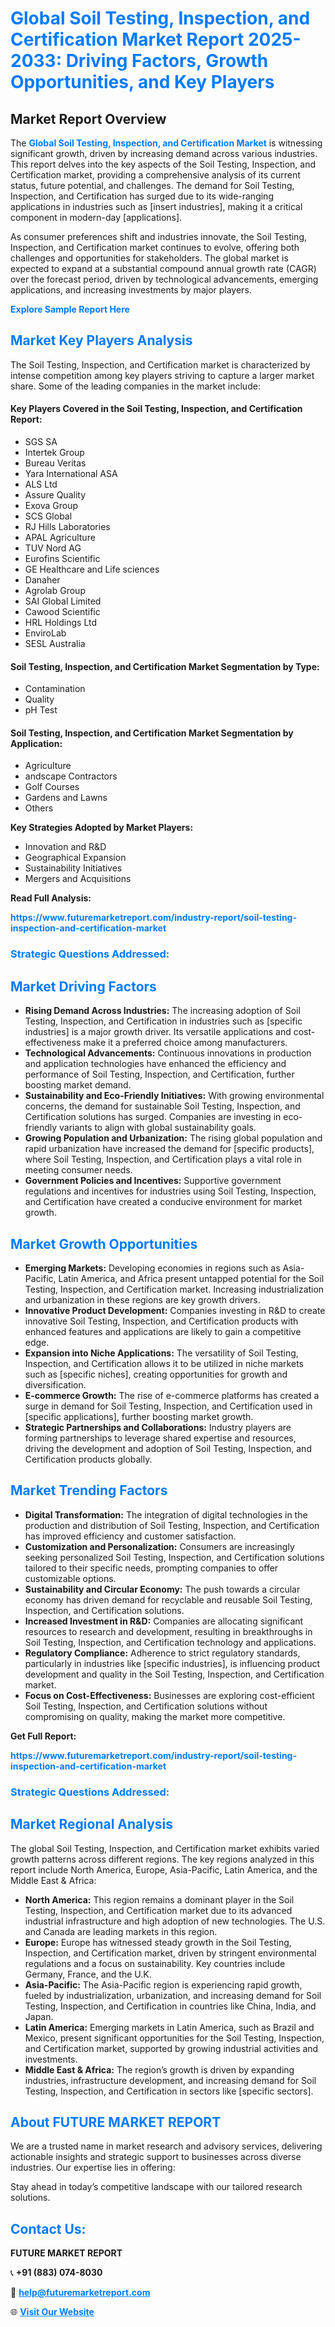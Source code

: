 <h1 style="color: #007BFF;">Global Soil Testing, Inspection, and Certification Market Report 2025-2033: Driving Factors, Growth Opportunities, and Key Players</h1>

<section id="overview">
<h2>Market Report Overview</h2>
<p>The <a href="https://www.futuremarketreport.com/industry-report/soil-testing-inspection-and-certification-market" style="color: #007BFF; text-decoration: none;"><strong>Global Soil Testing, Inspection, and Certification Market</strong></a> is witnessing significant growth, driven by increasing demand across various industries. This report delves into the key aspects of the Soil Testing, Inspection, and Certification market, providing a comprehensive analysis of its current status, future potential, and challenges. The demand for Soil Testing, Inspection, and Certification has surged due to its wide-ranging applications in industries such as [insert industries], making it a critical component in modern-day [applications].</p>
<p>As consumer preferences shift and industries innovate, the Soil Testing, Inspection, and Certification market continues to evolve, offering both challenges and opportunities for stakeholders. The global market is expected to expand at a substantial compound annual growth rate (CAGR) over the forecast period, driven by technological advancements, emerging applications, and increasing investments by major players.</p>
</section>

<section id="overview">
<p><a href="https://www.futuremarketreport.com/request-sample/reportId=58447" style="color: #007BFF; text-decoration: none;"><strong>Explore Sample Report Here</strong></a></p>
</section>

<section id="key-players">
<h2 style="color: #007BFF;">Market Key Players Analysis</h2>
<p>The Soil Testing, Inspection, and Certification market is characterized by intense competition among key players striving to capture a larger market share. Some of the leading companies in the market include:</p>
<h4>Key Players Covered in the Soil Testing, Inspection, and Certification Report:</h4>
<ul><li>SGS SA</li><li>Intertek Group</li><li>Bureau Veritas</li><li>Yara International ASA</li><li>ALS Ltd</li><li>Assure Quality</li><li>Exova Group</li><li>SCS Global</li><li>RJ Hills Laboratories</li><li>APAL Agriculture</li><li>TUV Nord AG</li><li>Eurofins Scientific</li><li>GE Healthcare and Life sciences</li><li>Danaher</li><li>Agrolab Group</li><li>SAI Global Limited</li><li>Cawood Scientific</li><li>HRL Holdings Ltd</li><li>EnviroLab</li><li>SESL Australia</li></ul>
<h4>Soil Testing, Inspection, and Certification Market Segmentation by Type:</h4>
<ul><li>Contamination</li><li>Quality</li><li>pH Test</li></ul>

<h4>Soil Testing, Inspection, and Certification Market Segmentation by Application:</h4>
<ul><li>Agriculture</li><li>andscape Contractors</li><li>Golf Courses</li><li>Gardens and Lawns</li><li>Others</li></ul>
<p><strong>Key Strategies Adopted by Market Players:</strong></p>
<ul>
<li>Innovation and R&D</li>
<li>Geographical Expansion</li>
<li>Sustainability Initiatives</li>
<li>Mergers and Acquisitions</li>
</ul>
</section>

<section>
<p><strong>Read Full Analysis: </strong></p><a href="https://www.futuremarketreport.com/industry-report/soil-testing-inspection-and-certification-market" style="color: #007BFF; text-decoration: none;"><strong>https://www.futuremarketreport.com/industry-report/soil-testing-inspection-and-certification-market</strong></a>
<h3 style="color: #007BFF;">Strategic Questions Addressed:</h3>
</section>

<section id="driving-factors">
<h2 style="color: #007BFF;">Market Driving Factors</h2>
<ul>
<li><strong>Rising Demand Across Industries:</strong> The increasing adoption of Soil Testing, Inspection, and Certification in industries such as [specific industries] is a major growth driver. Its versatile applications and cost-effectiveness make it a preferred choice among manufacturers.</li>
<li><strong>Technological Advancements:</strong> Continuous innovations in production and application technologies have enhanced the efficiency and performance of Soil Testing, Inspection, and Certification, further boosting market demand.</li>
<li><strong>Sustainability and Eco-Friendly Initiatives:</strong> With growing environmental concerns, the demand for sustainable Soil Testing, Inspection, and Certification solutions has surged. Companies are investing in eco-friendly variants to align with global sustainability goals.</li>
<li><strong>Growing Population and Urbanization:</strong> The rising global population and rapid urbanization have increased the demand for [specific products], where Soil Testing, Inspection, and Certification plays a vital role in meeting consumer needs.</li>
<li><strong>Government Policies and Incentives:</strong> Supportive government regulations and incentives for industries using Soil Testing, Inspection, and Certification have created a conducive environment for market growth.</li>
</ul>
</section>

<section id="growth-opportunities">
<h2 style="color: #007BFF;">Market Growth Opportunities</h2>
<ul>
<li><strong>Emerging Markets:</strong> Developing economies in regions such as Asia-Pacific, Latin America, and Africa present untapped potential for the Soil Testing, Inspection, and Certification market. Increasing industrialization and urbanization in these regions are key growth drivers.</li>
<li><strong>Innovative Product Development:</strong> Companies investing in R&D to create innovative Soil Testing, Inspection, and Certification products with enhanced features and applications are likely to gain a competitive edge.</li>
<li><strong>Expansion into Niche Applications:</strong> The versatility of Soil Testing, Inspection, and Certification allows it to be utilized in niche markets such as [specific niches], creating opportunities for growth and diversification.</li>
<li><strong>E-commerce Growth:</strong> The rise of e-commerce platforms has created a surge in demand for Soil Testing, Inspection, and Certification used in [specific applications], further boosting market growth.</li>
<li><strong>Strategic Partnerships and Collaborations:</strong> Industry players are forming partnerships to leverage shared expertise and resources, driving the development and adoption of Soil Testing, Inspection, and Certification products globally.</li>
</ul>
</section>

<section id="trending-factors">
<h2 style="color: #007BFF;">Market Trending Factors</h2>
<ul>
<li><strong>Digital Transformation:</strong> The integration of digital technologies in the production and distribution of Soil Testing, Inspection, and Certification has improved efficiency and customer satisfaction.</li>
<li><strong>Customization and Personalization:</strong> Consumers are increasingly seeking personalized Soil Testing, Inspection, and Certification solutions tailored to their specific needs, prompting companies to offer customizable options.</li>
<li><strong>Sustainability and Circular Economy:</strong> The push towards a circular economy has driven demand for recyclable and reusable Soil Testing, Inspection, and Certification solutions.</li>
<li><strong>Increased Investment in R&D:</strong> Companies are allocating significant resources to research and development, resulting in breakthroughs in Soil Testing, Inspection, and Certification technology and applications.</li>
<li><strong>Regulatory Compliance:</strong> Adherence to strict regulatory standards, particularly in industries like [specific industries], is influencing product development and quality in the Soil Testing, Inspection, and Certification market.</li>
<li><strong>Focus on Cost-Effectiveness:</strong> Businesses are exploring cost-efficient Soil Testing, Inspection, and Certification solutions without compromising on quality, making the market more competitive.</li>
</ul>
</section>

<section>
<p><strong>Get Full Report: </strong></p><a href="https://www.futuremarketreport.com/industry-report/soil-testing-inspection-and-certification-market" style="color: #007BFF; text-decoration: none;"><strong>https://www.futuremarketreport.com/industry-report/soil-testing-inspection-and-certification-market</strong></a>
<h3 style="color: #007BFF;">Strategic Questions Addressed:</h3>
</section>


<section id="regional-analysis">
<h2 style="color: #007BFF;">Market Regional Analysis</h2>
<p>The global Soil Testing, Inspection, and Certification market exhibits varied growth patterns across different regions. The key regions analyzed in this report include North America, Europe, Asia-Pacific, Latin America, and the Middle East & Africa:</p>
<ul>
<li><strong>North America:</strong> This region remains a dominant player in the Soil Testing, Inspection, and Certification market due to its advanced industrial infrastructure and high adoption of new technologies. The U.S. and Canada are leading markets in this region.</li>
<li><strong>Europe:</strong> Europe has witnessed steady growth in the Soil Testing, Inspection, and Certification market, driven by stringent environmental regulations and a focus on sustainability. Key countries include Germany, France, and the U.K.</li>
<li><strong>Asia-Pacific:</strong> The Asia-Pacific region is experiencing rapid growth, fueled by industrialization, urbanization, and increasing demand for Soil Testing, Inspection, and Certification in countries like China, India, and Japan.</li>
<li><strong>Latin America:</strong> Emerging markets in Latin America, such as Brazil and Mexico, present significant opportunities for the Soil Testing, Inspection, and Certification market, supported by growing industrial activities and investments.</li>
<li><strong>Middle East & Africa:</strong> The region’s growth is driven by expanding industries, infrastructure development, and increasing demand for Soil Testing, Inspection, and Certification in sectors like [specific sectors].</li>
</ul>
</section>

<footer>
<h2 style="color: #007BFF;">About FUTURE MARKET REPORT</h2>
<p>We are a trusted name in market research and advisory services, delivering actionable insights and strategic support to businesses across diverse industries. Our expertise lies in offering:</p>

<p>Stay ahead in today’s competitive landscape with our tailored research solutions.</p>

<h2 style="color: #007BFF;">Contact Us:</h2>
<p><strong>FUTURE MARKET REPORT</strong></p>
<p>📞 <strong>+91 (883) 074-8030</strong></p>
<p>📧 <strong><a href="mailto:help@futuremarketreport.com" style="color: #007BFF;">help@futuremarketreport.com</a></strong></p>
<p>🌐 <strong><a href="https://www.futuremarketreport.com/" style="color: #007BFF;">Visit Our Website</a></strong></p>
</footer>